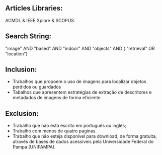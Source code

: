 ## Articles Libraries:

ACMDL & IEEE Xplore & SCOPUS.

## Search String:

"image" AND "based" AND "indoor"  AND  "objects"  AND  ( "retrieval"  OR  "location")

## Inclusion:

* Trabalhos que propoem o uso de imagens para localizar objetos perdidos ou guardados 
* Tabalhos que apresentem estratégias de extração de descritores e metadados de imagens de forma eficiente

## Exclusion:

* Trabalho que não está escrito em português ou inglês;
* Trabalho com menos de quatro paginas.
* Trabalho que não esteja disponível para download, de forma gratuita, através de bases de dados acessíveis pela Universidade Federal do Pampa (UNIPAMPA).

